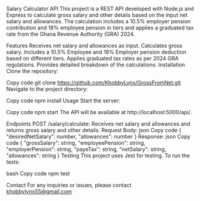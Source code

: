 Salary Calculator API
This project is a REST API developed with Node.js and Express to calculate gross salary and other details based on the input net salary and allowances. The calculation includes a 10.5% employer pension contribution and 18% employee pension in tiers and applies a graduated tax rate from the Ghana Revenue Authority (GRA) 2024.

Features
Receives net salary and allowances as input.
Calculates gross salary.
Includes a 10.5% Employee and 18% Employer pension deduction based on different tiers.
Applies graduated tax rates as per 2024 GRA regulations.
Provides detailed breakdown of the calculations.
Installation
Clone the repository:

Copy code
git clone https://github.com/KhobbyLynx/GrossFromNet.git
Navigate to the project directory:

Copy code
npm install
Usage
Start the server:

Copy code
npm start
The API will be available at http://localhost:5000/api/.

Endpoints
POST /salary/calculate: Receives net salary and allowances and returns gross salary and other details.
Request Body:
json
Copy code
{
    "desiredNetSalary": number,
    "allowances": number
}
Response:
json
Copy code
{
    "grossSalary": string,
    "employeePension": string,
    "employerPension": string,
    "payeTax": string,
    "netSalary": string,
    "allowances": string
}
Testing
This project uses Jest for testing. To run the tests:

bash
Copy code
npm test

Contact
For any inquiries or issues, please contact khobbylynx55@gmail.com
